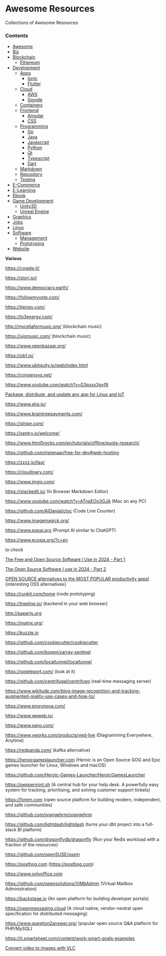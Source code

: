 # Awesome Resources

Collections of Awesome Resources

### Contents

- [Awesome](./src/Awesome/)
- [Biz](./src/Biz/)
- [Blockchain](./src/Blockchain/)
  * [Ethereum](./src/Blockchain/Ethereum/)
- [Development](./src/Development/)
  * [Apps](./src/Development/Apps/)
    + [Ionic](./src/Development/Apps/Ionic.md)
    + [Flutter](./src/Development/Apps/Flutter.md)
  * [Cloud](./src/Development/Cloud/)
    + [AWS](./src/Development/Cloud/Aws.md)
    + [Google](./src/Development/Cloud/Google.md)
  * [Containers](./src/Development/Containers/)
  * [Frontend](./src/Development/Frontend/)
    + [Angular](./src/Development/Frontend/Angular.md)
    + [CSS](./src/Development/Frontend/Css.md)
  - [Programming](./src/Programming/)
    * [Go](./src/Programming/Go/)
    * [Java](./src/Programming/Java/)
    * [Javascript](./src/Programming/Javascript/)
    * [Python](./src/Programming/Python/)
    * [Qt](./src/Programming/Qt/)
    * [Typescript](./src/Programming/Typescript/)
    * [Dart](./src/Programming/DART.md)
  * [Markdown](./src/Development/README.md)
  * [Repository](./src/Development/Repository.md)
  * [Testing](./src/Development/Testing.md)
- [E-Commerce](./src/E_Commerce/)
- [E-Learning](./src/E_Learning/)
- [Ebook](./src/Ebook/)
- [Game Development](./src/GameDev/)
  * [Unity3D](./src/GameDev/Unity/)
  * [Unreal Engine](./src/GameDev/UnrealEngine)
- [Graphics](./src/Graphics/)
- [Jobs](./src/Jobs/)
- [Linux](./src/Linux/)
- [Software](./src/Software/)
  * [Management](./src/Software/management.md)
  * [Prototyping](./src/Software/prototyping.md)
- [Website](./src/Website/)

**Various**

https://coggle.it/

https://storj.io/i

https://www.democracy.earth/

https://followmyvote.com/

https://tierion.com/

https://lo3energy.com/

http://myceliaformusic.org/ (blockchain music)

https://ujomusic.com/ (blockchain music)

https://www.openbazaar.org/

https://ob1.io/

https://www.ubitquity.io/web/index.html

https://consensys.net/

https://www.youtube.com/watch?v=G3psxs3gyf8

[Package, distribute, and update any app for Linux and IoT](https://snapcraft.io/)

https://www.aha.io/

https://www.braintreepayments.com/

https://stripe.com/

https://sentry.io/welcome/

https://www.html5rocks.com/en/tutorials/offline/quota-research/

https://github.com/ripienaar/free-for-dev#web-hosting

https://zzzz.io/faq/

https://cloudinary.com/

https://www.imgix.com/

https://stackedit.io/ (In Browser Markdown Editor)

https://www.youtube.com/watch?v=ATnpEOo3GJA (Mac on any PC)

https://github.com/AlDanial/cloc (Code Line Counter)

https://www.imagemagick.org/

https://www.popai.pro (Prompt AI similar to ChatGPT)

https://www.ecosia.org/?c=en

*to check*

[The Free and Open Source Software I Use in 2024 - Part 1](https://www.youtube.com/watch?v=6t5BQRQJIVY)

[The Open Source Software I use in 2024 - Part 2](https://www.youtube.com/watch?v=Pc6gs_IPnoc)

[OPEN SOURCE alternatives to the MOST POPULAR productivity apps!](https://www.youtube.com/watch?v=P8accXNcwjs) {interesting OSS alternatives}

https://runkit.com/home (node prototyping)

https://treeline.io/ (backend in your web browser)

http://paperjs.org

https://matrix.org/

https://kuzzle.io

https://github.com/cookiecutter/cookiecutter

https://github.com/bopen/xarray-sentinel

https://github.com/localtunnel/localtunnel

https://goteleport.com/ (look at it)

https://github.com/centrifugal/centrifugo (real-time messaging server)

https://www.wikitude.com/blog-image-recognition-and-tracking-augmented-reality-use-cases-and-how-to/

https://www.proxynova.com/

https://www.weweb.io/

https://www.xano.com/

https://www.yworks.com/products/yed-live (Diagramming Everywhere, Anytime)

https://redpanda.com/ (kafka alternative)

https://heroicgameslauncher.com (Heroic is an Open Source GOG and Epic games launcher for Linux, Windows and macOS)

https://github.com/Heroic-Games-Launcher/HeroicGamesLauncher

https://peppermint.sh (A central hub for your help desk. A powerfully easy system for tracking, prioritising, and solving customer support tickets)

https://forem.com (open source platform for building modern, independent, and safe communities)

https://github.com/orangehrm/orangehrm

https://github.com/lightdash/lightdash (turns your dbt project into a full-stack BI platform)

https://github.com/dragonflydb/dragonfly (Run your Redis workload with a fraction of the resources)

https://github.com/openSUSE/osem

https://posthog.com (https://posthog.com)

https://www.onlyoffice.com

https://github.com/opensolutions/ViMbAdmin (Virtual Mailbox Administration)

https://backstage.io (An open platform for building developer portals)

https://openmessaging.cloud (A cloud native, vendor-neutral open specification for distributed messaging)

https://www.question2answer.org/ (popular open source Q&A platform for PHP/MySQL)

https://it.smartsheet.com/content/work-smart-goals-examples

[Convert video to images with VLC](https://www.youtube.com/watch?app=desktop&v=4NuK7wSQUNs)